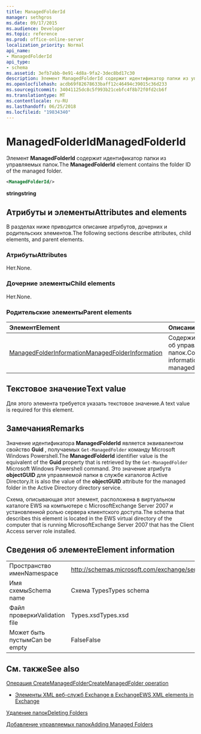 ```yaml
---
title: ManagedFolderId
manager: sethgros
ms.date: 09/17/2015
ms.audience: Developer
ms.topic: reference
ms.prod: office-online-server
localization_priority: Normal
api_name:
- ManagedFolderId
api_type:
- schema
ms.assetid: 3efb7abb-0e91-4d8a-9fa2-3dec8bd17c30
description: Элемент ManagedFolderId содержит идентификатор папки из управляемых папок.
ms.openlocfilehash: acdb69f82678633baff12c46494c39015c36d233
ms.sourcegitcommit: 34041125dc8c5f993b21cebfc4f8b72f0fd2cb6f
ms.translationtype: MT
ms.contentlocale: ru-RU
ms.lasthandoff: 06/25/2018
ms.locfileid: "19834340"
---
```

# <a name="managedfolderid"></a><span data-ttu-id="8ebb7-103">ManagedFolderId</span><span class="sxs-lookup"><span data-stu-id="8ebb7-103">ManagedFolderId</span></span>

<span data-ttu-id="8ebb7-104">Элемент **ManagedFolderId** содержит идентификатор папки из управляемых папок.</span><span class="sxs-lookup"><span data-stu-id="8ebb7-104">The **ManagedFolderId** element contains the folder ID of the managed folder.</span></span> 
  
```xml
<ManagedFolderId/>
```

 <span data-ttu-id="8ebb7-105">**string**</span><span class="sxs-lookup"><span data-stu-id="8ebb7-105">**string**</span></span>
## <a name="attributes-and-elements"></a><span data-ttu-id="8ebb7-106">Атрибуты и элементы</span><span class="sxs-lookup"><span data-stu-id="8ebb7-106">Attributes and elements</span></span>

<span data-ttu-id="8ebb7-107">В разделах ниже приводится описание атрибутов, дочерних и родительских элементов.</span><span class="sxs-lookup"><span data-stu-id="8ebb7-107">The following sections describe attributes, child elements, and parent elements.</span></span>
  
### <a name="attributes"></a><span data-ttu-id="8ebb7-108">Атрибуты</span><span class="sxs-lookup"><span data-stu-id="8ebb7-108">Attributes</span></span>

<span data-ttu-id="8ebb7-109">Нет.</span><span class="sxs-lookup"><span data-stu-id="8ebb7-109">None.</span></span>
  
### <a name="child-elements"></a><span data-ttu-id="8ebb7-110">Дочерние элементы</span><span class="sxs-lookup"><span data-stu-id="8ebb7-110">Child elements</span></span>

<span data-ttu-id="8ebb7-111">Нет.</span><span class="sxs-lookup"><span data-stu-id="8ebb7-111">None.</span></span>
  
### <a name="parent-elements"></a><span data-ttu-id="8ebb7-112">Родительские элементы</span><span class="sxs-lookup"><span data-stu-id="8ebb7-112">Parent elements</span></span>

|<span data-ttu-id="8ebb7-113">**Элемент**</span><span class="sxs-lookup"><span data-stu-id="8ebb7-113">**Element**</span></span>|<span data-ttu-id="8ebb7-114">**Описание**</span><span class="sxs-lookup"><span data-stu-id="8ebb7-114">**Description**</span></span>|
|:-----|:-----|
|[<span data-ttu-id="8ebb7-115">ManagedFolderInformation</span><span class="sxs-lookup"><span data-stu-id="8ebb7-115">ManagedFolderInformation</span></span>](managedfolderinformation.md) <br/> |<span data-ttu-id="8ebb7-116">Содержит сведения об управляемых папок.</span><span class="sxs-lookup"><span data-stu-id="8ebb7-116">Contains information about a managed folder.</span></span>  <br/> |
   
## <a name="text-value"></a><span data-ttu-id="8ebb7-117">Текстовое значение</span><span class="sxs-lookup"><span data-stu-id="8ebb7-117">Text value</span></span>

<span data-ttu-id="8ebb7-118">Для этого элемента требуется указать текстовое значение.</span><span class="sxs-lookup"><span data-stu-id="8ebb7-118">A text value is required for this element.</span></span>
  
## <a name="remarks"></a><span data-ttu-id="8ebb7-119">Замечания</span><span class="sxs-lookup"><span data-stu-id="8ebb7-119">Remarks</span></span>

<span data-ttu-id="8ebb7-120">Значение идентификатора **ManagedFolderId** является эквивалентом свойство **Guid** , получаемых `Get-ManagedFolder` команду Microsoft Windows Powershell.</span><span class="sxs-lookup"><span data-stu-id="8ebb7-120">The **ManagedFolderId** identifier value is the equivalent of the **Guid** property that is retrieved by the  `Get-ManagedFolder` Microsoft Windows Powershell command.</span></span> <span data-ttu-id="8ebb7-121">Это значение атрибута **objectGUID** для управляемой папки в службе каталогов Active Directory.</span><span class="sxs-lookup"><span data-stu-id="8ebb7-121">It is also the value of the **objectGUID** attribute for the managed folder in the Active Directory directory service.</span></span> 
  
<span data-ttu-id="8ebb7-122">Схема, описывающая этот элемент, расположена в виртуальном каталоге EWS на компьютере с MicrosoftExchange Server 2007 и установленной ролью сервера клиентского доступа.</span><span class="sxs-lookup"><span data-stu-id="8ebb7-122">The schema that describes this element is located in the EWS virtual directory of the computer that is running MicrosoftExchange Server 2007 that has the Client Access server role installed.</span></span>
  
## <a name="element-information"></a><span data-ttu-id="8ebb7-123">Сведения об элементе</span><span class="sxs-lookup"><span data-stu-id="8ebb7-123">Element information</span></span>

|||
|:-----|:-----|
|<span data-ttu-id="8ebb7-124">Пространство имен</span><span class="sxs-lookup"><span data-stu-id="8ebb7-124">Namespace</span></span>  <br/> |http://schemas.microsoft.com/exchange/services/2006/types  <br/> |
|<span data-ttu-id="8ebb7-125">Имя схемы</span><span class="sxs-lookup"><span data-stu-id="8ebb7-125">Schema name</span></span>  <br/> |<span data-ttu-id="8ebb7-126">Схема Types</span><span class="sxs-lookup"><span data-stu-id="8ebb7-126">Types schema</span></span>  <br/> |
|<span data-ttu-id="8ebb7-127">Файл проверки</span><span class="sxs-lookup"><span data-stu-id="8ebb7-127">Validation file</span></span>  <br/> |<span data-ttu-id="8ebb7-128">Types.xsd</span><span class="sxs-lookup"><span data-stu-id="8ebb7-128">Types.xsd</span></span>  <br/> |
|<span data-ttu-id="8ebb7-129">Может быть пустым</span><span class="sxs-lookup"><span data-stu-id="8ebb7-129">Can be empty</span></span>  <br/> |<span data-ttu-id="8ebb7-130">False</span><span class="sxs-lookup"><span data-stu-id="8ebb7-130">False</span></span>  <br/> |
   
## <a name="see-also"></a><span data-ttu-id="8ebb7-131">См. также</span><span class="sxs-lookup"><span data-stu-id="8ebb7-131">See also</span></span>



[<span data-ttu-id="8ebb7-132">Операция CreateManagedFolder</span><span class="sxs-lookup"><span data-stu-id="8ebb7-132">CreateManagedFolder operation</span></span>](createmanagedfolder-operation.md)


- [<span data-ttu-id="8ebb7-133">Элементы XML веб-служб Exchange в Exchange</span><span class="sxs-lookup"><span data-stu-id="8ebb7-133">EWS XML elements in Exchange</span></span>](ews-xml-elements-in-exchange.md)


[<span data-ttu-id="8ebb7-134">Удаление папок</span><span class="sxs-lookup"><span data-stu-id="8ebb7-134">Deleting Folders</span></span>](http://msdn.microsoft.com/library/1958add5-5071-4239-adb2-40f7a7d74aee%28Office.15%29.aspx)
  
[<span data-ttu-id="8ebb7-135">Добавление управляемых папок</span><span class="sxs-lookup"><span data-stu-id="8ebb7-135">Adding Managed Folders</span></span>](http://msdn.microsoft.com/library/846658c6-7043-40fb-8439-19f97c2a967f%28Office.15%29.aspx)

